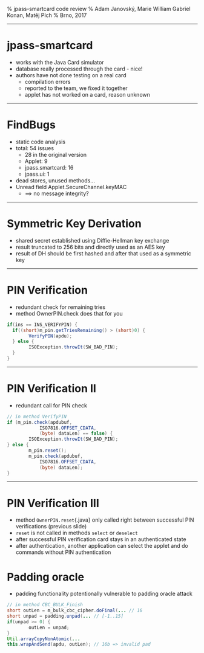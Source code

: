 % jpass-smartcard code review
% Adam Janovský, Marie William Gabriel Konan, Matěj Plch
% Brno, 2017

---

# jpass-smartcard
* works with the Java Card simulator  
* database really processed through the card - nice!
* authors have not done testing on a real card
    * compilation errors
    * reported to the team, we fixed it together
    * applet has not worked on a card, reason unknown

---

# FindBugs
* static code analysis
* total: 54 issues
    * 28 in the original version
    * Applet: 9
    * jpass.smartcard: 16
    * jpass.ui: 1
* dead stores, unused methods...
* Unread field Applet.SecureChannel.keyMAC
    * $\implies$ no message integrity?

---

# Symmetric Key Derivation
* shared secret established using Diffie-Hellman key exchange
* result truncated to 256 bits and directly used as an AES key
* result of DH should be first hashed and after that used as a symmetric key

---

# PIN Verification
* redundant check for remaining tries
* method OwnerPIN.check does that for you
```java
if(ins == INS_VERIFYPIN) {
  if((short)m_pin.getTriesRemaining() > (short)0) {
        VerifyPIN(apdu);
  } else {
        ISOException.throwIt(SW_BAD_PIN);
  }
}
```

---

# PIN Verification II
* redundant call for PIN check
```java
// in method VerifyPIN
if (m_pin.check(apdubuf,
            ISO7816.OFFSET_CDATA,
            (byte) dataLen) == false) {
        ISOException.throwIt(SW_BAD_PIN);
} else {
        m_pin.reset();
        m_pin.check(apdubuf,
            ISO7816.OFFSET_CDATA,
            (byte) dataLen);
}
```

---

# PIN Verification III
* method ```OwnerPIN.reset```{.java} only called right between successful PIN verifications (previous slide)
* `reset` is not called in methods `select` or `deselect`
* after successful PIN verification card stays in an authenticated state
* after authentication, another application can select the applet and do commands without PIN authentication

# Padding oracle
* padding functionality potentionally vulnerable to padding oracle attack

```java
// in method CBC_BULK_Finish
short outLen = m_bulk_cbc_cipher.doFinal(... // 16
short unpad = padding.unpad(... // [-1..15]
if(unpad >= 0) {
        outLen = unpad;
}
Util.arrayCopyNonAtomic(...
this.wrapAndSend(apdu, outLen); // 16b => invalid pad
```
